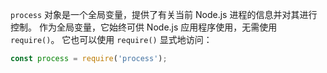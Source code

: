 
<!-- introduced_in=v0.10.0 -->
<!-- type=global -->

<!-- source_link=lib/process.js -->

`process` 对象是一个全局变量，提供了有关当前 Node.js 进程的信息并对其进行控制。 
作为全局变量，它始终可供 Node.js 应用程序使用，无需使用 `require()`。
它也可以使用 `require()` 显式地访问：

```js
const process = require('process');
```

